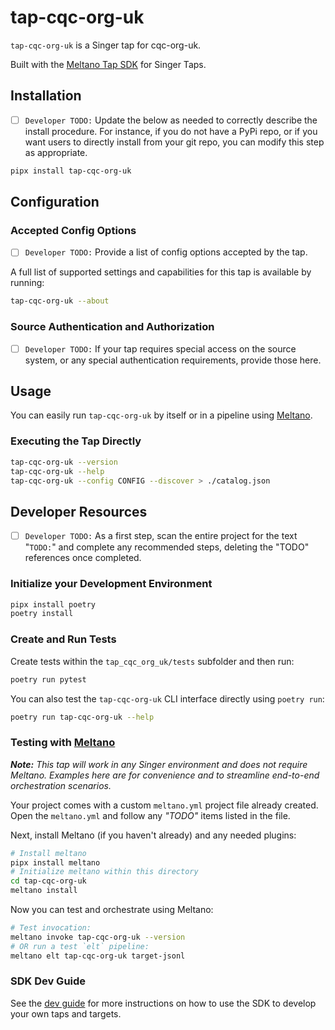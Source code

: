 # tap-cqc-org-uk

`tap-cqc-org-uk` is a Singer tap for cqc-org-uk.

Built with the [Meltano Tap SDK](https://sdk.meltano.com) for Singer Taps.

## Installation

- [ ] `Developer TODO:` Update the below as needed to correctly describe the install procedure. For instance, if you do not have a PyPi repo, or if you want users to directly install from your git repo, you can modify this step as appropriate.

```bash
pipx install tap-cqc-org-uk
```

## Configuration

### Accepted Config Options

- [ ] `Developer TODO:` Provide a list of config options accepted by the tap.

A full list of supported settings and capabilities for this
tap is available by running:

```bash
tap-cqc-org-uk --about
```

### Source Authentication and Authorization

- [ ] `Developer TODO:` If your tap requires special access on the source system, or any special authentication requirements, provide those here.

## Usage

You can easily run `tap-cqc-org-uk` by itself or in a pipeline using [Meltano](https://meltano.com/).

### Executing the Tap Directly

```bash
tap-cqc-org-uk --version
tap-cqc-org-uk --help
tap-cqc-org-uk --config CONFIG --discover > ./catalog.json
```

## Developer Resources

- [ ] `Developer TODO:` As a first step, scan the entire project for the text "`TODO:`" and complete any recommended steps, deleting the "TODO" references once completed.

### Initialize your Development Environment

```bash
pipx install poetry
poetry install
```

### Create and Run Tests

Create tests within the `tap_cqc_org_uk/tests` subfolder and
  then run:

```bash
poetry run pytest
```

You can also test the `tap-cqc-org-uk` CLI interface directly using `poetry run`:

```bash
poetry run tap-cqc-org-uk --help
```

### Testing with [Meltano](https://www.meltano.com)

_**Note:** This tap will work in any Singer environment and does not require Meltano.
Examples here are for convenience and to streamline end-to-end orchestration scenarios._

Your project comes with a custom `meltano.yml` project file already created. Open the `meltano.yml` and follow any _"TODO"_ items listed in
the file.

Next, install Meltano (if you haven't already) and any needed plugins:

```bash
# Install meltano
pipx install meltano
# Initialize meltano within this directory
cd tap-cqc-org-uk
meltano install
```

Now you can test and orchestrate using Meltano:

```bash
# Test invocation:
meltano invoke tap-cqc-org-uk --version
# OR run a test `elt` pipeline:
meltano elt tap-cqc-org-uk target-jsonl
```

### SDK Dev Guide

See the [dev guide](https://sdk.meltano.com/en/latest/dev_guide.html) for more instructions on how to use the SDK to 
develop your own taps and targets.
